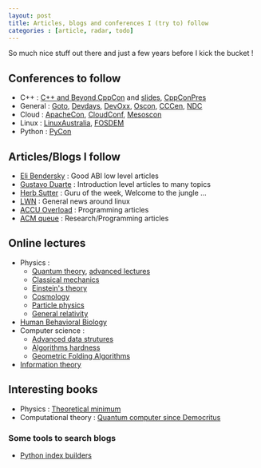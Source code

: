 ```yaml
---
layout: post
title: Articles, blogs and conferences I (try to) follow
categories : [article, radar, todo]
---
```


So much nice stuff out there and just a few years before I kick the bucket !

## Conferences to follow

* C++ : [C++ and Beyond][1],[CppCon][2] and [slides][17], [CppConPres][14]
* General : [Goto][3], [Devdays][4], [DevOxx][5], [Oscon][15], [CCCen][18], [NDC][36]
* Cloud : [ApacheCon][6], [CloudConf][7], [Mesoscon][16]
* Linux : [LinuxAustralia][8], [FOSDEM][9]
* Python : [PyCon][14]

## Articles/Blogs I follow

* [Eli Bendersky][10] : Good ABI low level articles 
* [Gustavo Duarte][11] : Introduction level articles to many topics
* [Herb Sutter][12] : Guru of the week, Welcome to the jungle ...
* [LWN][19] : General news around linux
* [ACCU Overload][20] : Programming articles
* [ACM queue][21] : Research/Programming articles

## Online lectures

* Physics :
  * [Quantum theory][22], [advanced lectures][28]
  * [Classical mechanics][29]
  * [Einstein's theory][30]
  * [Cosmology][31]
  * [Particle physics][32]
  * [General relativity][33]
* [Human Behavioral Biology][23]
* Computer science :
  * [Advanced data strutures][24]
  * [Algorithms hardness][34]
  * [Geometric Folding Algorithms][35]
* [Information theory][25]  

## Interesting books

* Physics : [Theoretical minimum][26]
* Computational theory : [Quantum computer since Democritus][27]

### Some tools to search blogs
* [Python index builders][13]

[1]: https://channel9.msdn.com/Tags/cppbeyond
[2]: https://channel9.msdn.com/Events/CPP/C-PP-Con-2014
[3]: https://www.youtube.com/user/GotoConferences/playlists
[4]: https://www.youtube.com/user/ABBDevDay/playlists
[5]: https://www.parleys.com/channel/5355419ce4b0524a2f28bca0
[6]: https://www.youtube.com/playlist?list=PLGeM09tlguZTaS5FNoJGYEohaubtIvErS
[7]: https://www.youtube.com/playlist?list=PLGeM09tlguZTv-d8eQrvbZSCCg_3X4B8Y
[8]: https://www.youtube.com/user/linuxconfau2015/videos
[9]: http://video.fosdem.org/
[10]: http://eli.thegreenplace.net/
[11]: http://duartes.org/gustavo/blog/
[12]: http://herbsutter.com/
[13]: https://github.com/candide-guevara/random_stuff/tree/master/python_scripts
[14]: https://www.youtube.com/channel/UCgxzjK6GuOHVKR_08TT4hJQ/videos?view=0&flow=grid&sort=p
[15]: https://www.safaribooksonline.com/library/view/oscon-2016-video
[16]: https://www.youtube.com/channel/UCrumFK609iafY-fHBjMUt7g
[17]: https://github.com/CppCon
[18]: https://www.youtube.com/user/CCCen/playlists
[19]: https://lwn.net/
[20]: https://accu.org/index.php/journals/c78/
[21]: http://queue.acm.org/
[22]: https://www.youtube.com/playlist?list=PL701CD168D02FF56F
[23]: https://www.youtube.com/playlist?list=PL848F2368C90DDC3D
[24]: https://www.youtube.com/playlist?list=PLUl4u3cNGP61hsJNdULdudlRL493b-XZf
[25]: http://videolectures.net/course_information_theory_pattern_recognition/
[26]: http://www.theoreticalminimumbook.com/
[27]: http://www.scottaaronson.com/democritus/
[28]: https://www.youtube.com/playlist?list=PLpGHT1n4-mAsmMxmSX0LCaXIXT2PmU85m
[29]: https://www.youtube.com/playlist?list=PL47F408D36D4CF129
[30]: https://www.youtube.com/playlist?list=PL6C8BDEEBA6BDC78D
[31]: https://www.youtube.com/playlist?list=PL888811AA667C942F
[32]: https://www.youtube.com/playlist?list=PLF363FFF951EC0673
[33]: https://www.youtube.com/playlist?list=PLpGHT1n4-mAvcXwzOIz3dHnGZaQP1LEib
[34]: https://www.youtube.com/playlist?list=PLUl4u3cNGP63d33STUUBfZUpzFCVR5-PV
[35]: https://www.youtube.com/playlist?list=PLUl4u3cNGP62xuxL4CQpy8uo2MeM4a3YD
[36]: https://www.youtube.com/channel/UCTdw38Cw6jcm0atBPA39a0Q

